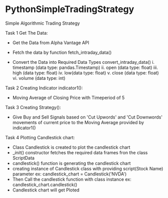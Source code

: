 # PythonSimpleTradingStrategy
Simple Algorithmic Trading Strategy

Task 1 Get The Data:

- Get the Data from Alpha Vantage API
- Fetch the data by function fetch_intraday_data()

- Convert the Data into Required Data Types convert_intraday_data()
     i. timestamp (data type: pandas.Timestamp)
    ii. open (data type: float)
    iii. high (data type: float)
    iv. low(data type: float)
    v. close (data type: float)
    vi. volume (data type: int)
    
Task 2 Creating Indicator indicator1():

- Moving Average of Closing Price with Timeperiod of 5

Task 3 Creating Strategy():

- Give Buy and Sell Signals based on 'Cut Upwords' and 'Cut Downwords' movements of current price to the Moving Average provided by indicator1()

Task 4 Plotting Candlestick chart:

 - Class Candlestick is created to plot the candlestick chart
 - __init_() constructor fetches the required data frames fron the class ScriptData
 - candlestick() function is generating the candlestick chart
 - creating instance of Candlestick class with providing script(Stock Name) parameter
      ex: 
           candlestick_chart = Candlestick('NVDA')
 - Then Call the candlestick function with class instance
      ex:
           candlestick_chart.candlestick()
 - Candlestick chart will get Ploted 
